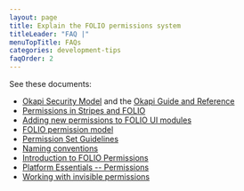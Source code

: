 ```yaml
---
layout: page
title: Explain the FOLIO permissions system
titleLeader: "FAQ |"
menuTopTitle: FAQs
categories: development-tips
faqOrder: 2
---
```


See these documents:

* [Okapi Security Model](https://github.com/folio-org/okapi/blob/master/doc/security.md)
and the [Okapi Guide and Reference](https://github.com/folio-org/okapi/blob/master/doc/guide.md)
* [Permissions in Stripes and FOLIO](https://github.com/folio-org/stripes-core/blob/master/doc/permissions.md)
* [Adding new permissions to FOLIO UI modules](https://github.com/folio-org/stripes-core/blob/master/doc/adding-permissions.md)
* [FOLIO permission model](https://wiki.folio.org/display/PLATFORM/FOLIO+permission+model)
* [Permission Set Guidelines](https://wiki.folio.org/display/DD/Permission+Set+Guidelines)
* [Naming conventions](/guidelines/naming-conventions/)
* [Introduction to FOLIO Permissions](https://wiki.folio.org/display/FOLIOtips/Introduction+to+FOLIO+Permissions)
* [Platform Essentials -- Permissions](https://docs.folio.org/docs/platform-essentials/permissions/)
* [Working with invisible permissions](https://wiki.folio.org/display/FOLIOtips/Working+with+invisible+permissions)

